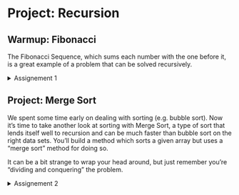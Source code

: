# Project: Recursion

## Warmup: Fibonacci
The Fibonacci Sequence, which sums each number with the one before it, is a great example of a problem that can be solved recursively.

<details><summary>Assignement 1</summary>
    1.Using iteration, write a method #fibs which takes a number and returns an array containing that many numbers from the fibonacci sequence. Using an example input of 8, this method should return the array [0, 1, 1, 2, 3, 5, 8, 13].

    2.Now write another method #fibs_rec which solves the same problem recursively. This can be done in just 3 lines (or 1 if you’re crazy, but don’t consider either of these lengths a requirement… just get it done).
</details>

## Project: Merge Sort
We spent some time early on dealing with sorting (e.g. bubble sort). Now it’s time to take another look at sorting with Merge Sort, a type of sort that lends itself well to recursion and can be much faster than bubble sort on the right data sets. You’ll build a method which sorts a given array but uses a “merge sort” method for doing so.

It can be a bit strange to wrap your head around, but just remember you’re “dividing and conquering” the problem.

<details><summary>Assignement 2</summary>
    1. Build a method #merge_sort that takes in an array and returns a sorted array, using a recursive merge sort methodology.
    2. Tips:
        Think about what the base case is and what behavior is happening again and again and can actually be delegated to someone else (e.g. that same method!).
        It may be helpful to check out the background videos again if you don’t quite understand what should be going on.
</details>

